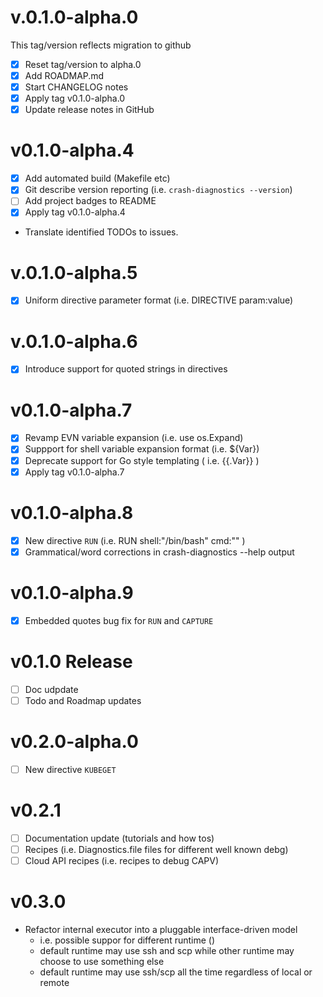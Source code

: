 
# v.0.1.0-alpha.0
This tag/version reflects migration to github
* [x] Reset tag/version to alpha.0
* [x] Add ROADMAP.md
* [x] Start CHANGELOG notes
* [x] Apply tag v0.1.0-alpha.0 
* [x] Update release notes in GitHub

# v0.1.0-alpha.4
* [x] Add automated build (Makefile etc)
* [x] Git describe version reporting (i.e. `crash-diagnostics --version`)
* [ ] Add project badges to README
* [x] Apply tag v0.1.0-alpha.4

* Translate identified TODOs to issues.

# v.0.1.0-alpha.5
* [x] Uniform directive parameter format (i.e. DIRECTIVE param:value)

# v.0.1.0-alpha.6
* [x] Introduce support for quoted strings in directives

# v0.1.0-alpha.7
* [x] Revamp EVN variable expansion (i.e. use os.Expand)
* [x] Suppport for shell variable expansion format (i.e. ${Var})
* [x] Deprecate support for Go style templating ( i.e. {{.Var}} )
* [x] Apply tag v0.1.0-alpha.7

# v0.1.0-alpha.8
* [x] New directive `RUN` (i.e. RUN shell:"/bin/bash" cmd:"<command string>" )
* [x] Grammatical/word corrections in crash-diagnostics --help output

# v0.1.0-alpha.9
* [x] Embedded quotes bug fix for `RUN` and `CAPTURE`

# v0.1.0 Release
* [ ] Doc udpdate
* [ ] Todo and Roadmap updates

# v0.2.0-alpha.0
* [ ] New directive `KUBEGET`

# v0.2.1
* [ ] Documentation update (tutorials and how tos)
* [ ] Recipes (i.e. Diagnostics.file files for different well known debg)
* [ ] Cloud API recipes (i.e. recipes to debug CAPV)

# v0.3.0
* Refactor internal executor into a pluggable interface-driven model
  - i.e. possible suppor for different runtime ()
  - default runtime may use ssh and scp while other runtime may choose to use something else
  - default runtime may use ssh/scp all the time regardless of local or remote 
  